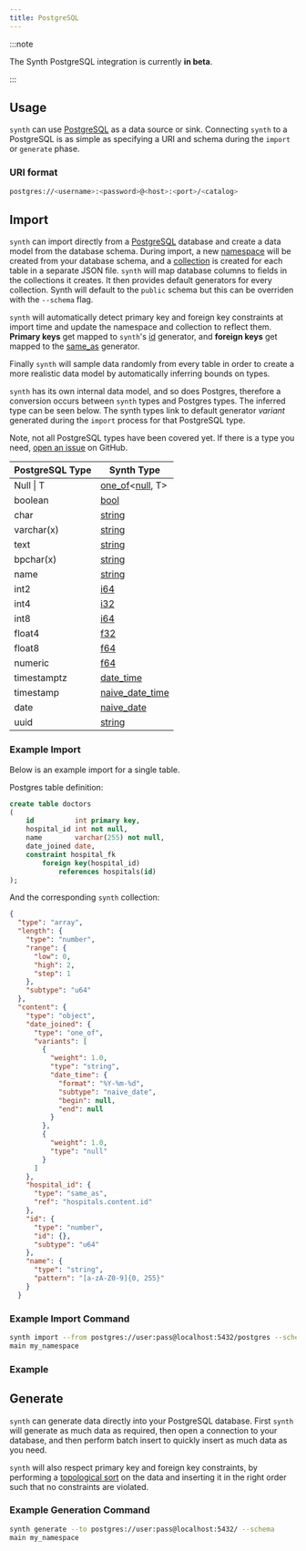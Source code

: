 ```yaml
---
title: PostgreSQL
---
```


:::note

The Synth PostgreSQL integration is currently **in beta**.

:::

## Usage

`synth` can use [PostgreSQL](https://www.postgresql.org/) as a data source or
sink. Connecting `synth` to a PostgreSQL is as simple as specifying a URI 
and schema during the `import` or `generate`
phase.

### URI format

```bash
postgres://<username>:<password>@<host>:<port>/<catalog>
```

## Import

`synth` can import directly from a [PostgreSQL](https://www.postgresql.org/)
database and create a data model from the database schema. During import, a
new [namespace](../getting_started/core-concepts#namespaces)
will be created from your database schema, and
a [collection](../getting_started/core-concepts#collections) is created for each
table in a separate JSON file. `synth` will map database columns to fields in
the collections it creates. It then provides default generators for every
collection. Synth will default to the `public` schema but this can be 
overriden with the `--schema` flag.

`synth` will automatically detect primary key and foreign key constraints at
import time and update the namespace and collection to reflect them. **Primary
keys** get mapped to `synth`'s [id](../content/number#id)
generator, and **foreign keys** get mapped to the [same_as](../content/same-as.md)
generator.

Finally `synth` will sample data randomly from every table in order to create a
more realistic data model by automatically inferring bounds on types.

`synth` has its own internal data model, and so does Postgres, therefore a
conversion occurs between `synth` types and Postgres types. The inferred type
can be seen below. The synth types link to default generator *variant*
generated during the `import` process for that PostgreSQL type.

Note, not all PostgreSQL types have been covered yet. If there is a type you
need, [open an issue](https://github.com/getsynth/synth/issues/new?assignees=&labels=New+feature&template=feature_request.md&title=)
on GitHub.

<!---
table formatter: https://codebeautify.org/markdown-formatter
-->

| PostgreSQL Type | Synth Type                                              |
| --------------- | ------------------------------------------------------- |
| Null \| T       | [one_of](../content/one-of)<[null](../content/null), T> |
| boolean         | [bool](../content/bool#frequency)                       |
| char            | [string](../content/string#pattern)                     |
| varchar(x)      | [string](../content/string#pattern)                     |
| text            | [string](../content/string#pattern)                     |
| bpchar(x)       | [string](../content/string#pattern)                     |
| name            | [string](../content/string#pattern)                     |
| int2            | [i64](../content/number#range)                          |
| int4            | [i32](../content/number#range)                          |
| int8            | [i64](../content/number#range)                          |
| float4          | [f32](../content/number#range)                          |
| float8          | [f64](../content/number#range)                          |
| numeric         | [f64](../content/number#range)                          |
| timestamptz     | [date_time](../content/string#date_time)                |
| timestamp       | [naive_date_time](../content/string#date_time)          |
| date            | [naive_date](../content/string#date_time)               |
| uuid            | [string](../content/string#uuid)                        |

### Example Import

Below is an example import for a single table.

Postgres table definition:
```sql
create table doctors
(
    id          int primary key,
    hospital_id int not null, 
    name        varchar(255) not null,
    date_joined date,
    constraint hospital_fk
    	foreign key(hospital_id)
    		references hospitals(id)
);
```

And the corresponding `synth` collection:
```json
{
  "type": "array",
  "length": {
    "type": "number",
    "range": {
      "low": 0,
      "high": 2,
      "step": 1
    },
    "subtype": "u64"
  },
  "content": {
    "type": "object",
    "date_joined": {
      "type": "one_of",
      "variants": [
        {
          "weight": 1.0,
          "type": "string",
          "date_time": {
            "format": "%Y-%m-%d",
            "subtype": "naive_date",
            "begin": null,
            "end": null
          }
        },
        {
          "weight": 1.0,
          "type": "null"
        }
      ]
    },
    "hospital_id": {
      "type": "same_as",
      "ref": "hospitals.content.id"
    },
    "id": {
      "type": "number",
      "id": {},
      "subtype": "u64"
    },
    "name": {
      "type": "string",
      "pattern": "[a-zA-Z0-9]{0, 255}"
    }
  }

```
### Example Import Command

```bash
synth import --from postgres://user:pass@localhost:5432/postgres --schema 
main my_namespace 
```

### Example

## Generate

`synth` can generate data directly into your PostgreSQL database. First `synth`
will generate as much data as required, then open a connection to your database,
and then perform batch insert to quickly insert as much data as you need.

`synth` will also respect primary key and foreign key constraints, by performing
a [topological sort](https://en.wikipedia.org/wiki/Topological_sorting) on the
data and inserting it in the right order such that no constraints are violated.

### Example Generation Command

```bash
synth generate --to postgres://user:pass@localhost:5432/ --schema 
main my_namespace
```
